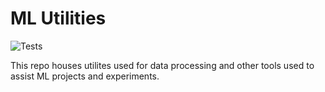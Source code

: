# ML Utilities
![Tests](https://github.com/fentresspaul61B/mentia_ML_utlilities/actions/workflows/tests.yml/badge.svg)

This repo houses utilites used for data processing and other tools used to assist ML projects and experiments. 
